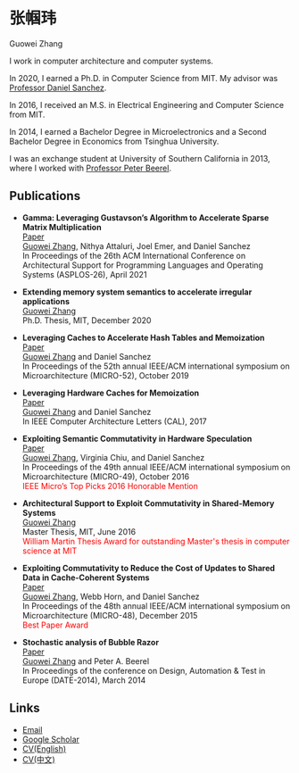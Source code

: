 # 张帼玮  
Guowei Zhang

I work in computer architecture and computer systems.

In 2020, I earned a Ph.D. in Computer Science from MIT. My advisor was
[Professor Daniel Sanchez](https://people.csail.mit.edu/sanchez).

In 2016, I received an M.S. in Electrical Engineering and Computer Science from MIT.

In 2014, I earned a Bachelor Degree in Microelectronics and a Second Bachelor Degree in Economics from Tsinghua University.

I was an exchange student at University of Southern California in 2013, where I worked with
[Professor Peter Beerel](https://viterbi.usc.edu/directory/faculty/Beerel/Peter).

## Publications

- **Gamma: Leveraging Gustavson’s Algorithm to Accelerate Sparse Matrix Multiplication**\
[Paper](/files/2021.gamma.asplos.pdf)\
<ins>Guowei Zhang</ins>, Nithya Attaluri, Joel Emer, and Daniel Sanchez\
In Proceedings of the 26th ACM International Conference on Architectural Support for Programming Languages and Operating Systems (ASPLOS-26), April 2021

- **Extending memory system semantics to accelerate irregular applications**\
<ins>Guowei Zhang</ins>\
Ph.D. Thesis, MIT, December 2020

- **Leveraging Caches to Accelerate Hash Tables and Memoization**\
[Paper](/files/2019.hta.micro.pdf)\
<ins>Guowei Zhang</ins> and Daniel Sanchez\
In Proceedings of the 52th annual IEEE/ACM international symposium on Microarchitecture (MICRO-52), October 2019

- **Leveraging Hardware Caches for Memoization**\
[Paper](/files/2017.mcache.cal.pdf)\
<ins>Guowei Zhang</ins> and Daniel Sanchez\
In IEEE Computer Architecture Letters (CAL), 2017

- **Exploiting Semantic Commutativity in Hardware Speculation**\
[Paper](/files/2016.commtm.micro.pdf)\
<ins>Guowei Zhang</ins>, Virginia Chiu, and Daniel Sanchez\
In Proceedings of the 49th annual IEEE/ACM international symposium on Microarchitecture (MICRO-49), October 2016\
<span style="color:red">IEEE Micro’s Top Picks 2016 Honorable Mention</span>

- **Architectural Support to Exploit Commutativity in Shared-Memory Systems**\
<ins>Guowei Zhang</ins>\
Master Thesis, MIT, June 2016\
<span style="color:red">William Martin Thesis Award for outstanding Master's thesis in computer science at MIT</span>

- **Exploiting Commutativity to Reduce the Cost of Updates to Shared Data in Cache-Coherent Systems**\
[Paper](/files/2015.coup.micro.pdf)\
<ins>Guowei Zhang</ins>, Webb Horn, and Daniel Sanchez\
In Proceedings of the 48th annual IEEE/ACM international symposium on Microarchitecture (MICRO-48), December 2015\
<span style="color:red">Best Paper Award</span>

- **Stochastic analysis of Bubble Razor**\
[Paper](/files/2014.br.date.pdf)\
<ins>Guowei Zhang</ins> and Peter A. Beerel\
In Proceedings of the conference on Design, Automation & Test in Europe (DATE-2014), March 2014

## Links

- [Email](mailto:zhanggw@alum.mit.edu)
- [Google Scholar](https://scholar.google.com/citations?user=m_tTfKkAAAAJ&hl=en)
- [CV(English)](/files/cv_en_2021_04.pdf)
- [CV(中文)](/files/cv_cn_2021_04.pdf)
